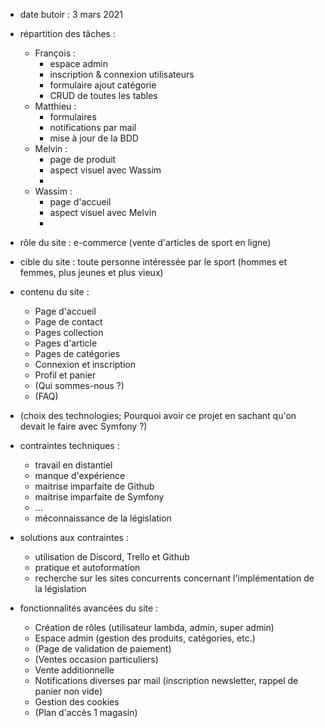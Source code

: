 - date butoir : 3 mars 2021

- répartition des tâches :
    * François :
        * espace admin
        * inscription & connexion utilisateurs
        * formulaire ajout catégorie
        * CRUD de toutes les tables
    * Matthieu :
        * formulaires
        * notifications par mail
        * mise à jour de la BDD
    * Melvin :
        * page de produit
        * aspect visuel avec Wassim
        * 
    * Wassim :
        * page d'accueil
        * aspect visuel avec Melvin
        * 


- rôle du site : e-commerce (vente d'articles de sport en ligne)
- cible du site : toute personne intéressée par le sport (hommes et femmes, plus jeunes et plus vieux)
- contenu du site :
    * Page d'accueil
    * Page de contact
    * Pages collection
    * Pages d'article
    * Pages de catégories
    * Connexion et inscription
    * Profil et panier
    * (Qui sommes-nous ?)
    * (FAQ)
- (choix des technologies; Pourquoi avoir ce projet en sachant qu'on devait le faire avec Symfony ?)
- contraintes techniques :
    * travail en distantiel
    * manque d'expérience
    * maitrise imparfaite de Github
    * maitrise imparfaite de Symfony
    * ...
    * méconnaissance de la législation
- solutions aux contraintes :
    * utilisation de Discord, Trello et Github
    * pratique et autoformation
    * recherche sur les sites concurrents concernant l'implémentation de la législation
- fonctionnalités avancées du site :
    * Création de rôles (utilisateur lambda, admin, super admin)
    * Espace admin (gestion des produits, catégories, etc.)
    * (Page de validation de paiement)
    * (Ventes occasion particuliers)
    * Vente additionnelle
    * Notifications diverses par mail (inscription newsletter, rappel de panier non vide)
    * Gestion des cookies
    * (Plan d'accès 1 magasin)
